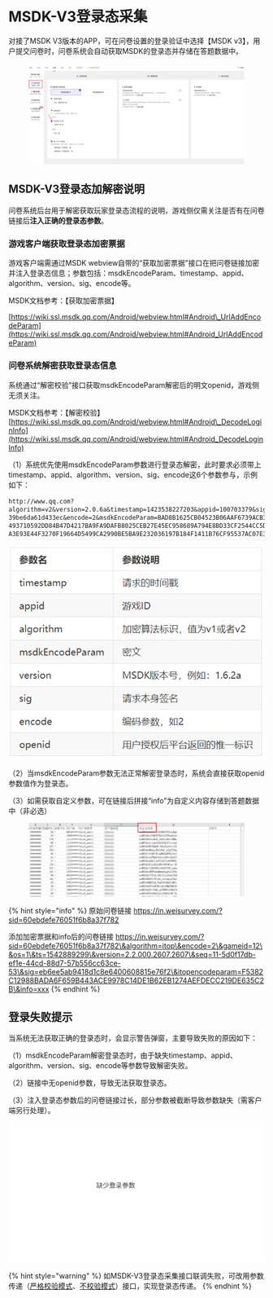 # MSDK-V3登录态采集

对接了MSDK V3版本的APP，可在问卷设置的登录验证中选择【MSDK v3】，用户提交问卷时，问卷系统会自动获取MSDK的登录态并存储在答题数据中。

<figure><img src="../.gitbook/assets/image (1104).png" alt=""><figcaption></figcaption></figure>

## MSDK-V3登录态加解密说明

问卷系统后台用于解密获取玩家登录态流程的说明，游戏侧仅需关注是否有在问卷链接后**注入正确的登录态参数**。

### 游戏客户端获取登录态加密票据

游戏客户端需通过MSDK webview自带的“获取加密票据”接口在把问卷链接加密并注入登录态信息；参数包括：msdkEncodeParam、timestamp、appid、algorithm、version、sig、encode等。

MSDK文档参考：【获取加密票据】

[https://wiki.ssl.msdk.qq.com/Android/webview.html#Android\_UrlAddEncodeParam](https://wiki.ssl.msdk.qq.com/Android/webview.html#Android_UrlAddEncodeParam)



### **问卷系统解密获取登录态信息**

系统通过“解密校验”接口获取msdkEncodeParam解密后的明文openid，游戏侧无须关注。

MSDK文档参考：【解密校验】[https://wiki.ssl.msdk.qq.com/Android/webview.html#Android\_DecodeLoginInfo](https://wiki.ssl.msdk.qq.com/Android/webview.html#Android_DecodeLoginInfo)

（1）系统优先使用msdkEncodeParam参数进行登录态解密，此时要求必须带上timestamp、appid、algorithm、version、sig、encode这6个参数参与，示例如下：

```
http://www.qq.com?algorithm=v2&version=2.0.6a&timestamp=1423538227203&appid=100703379&sig=427291da31b56b597
39be6da61d433ec&encode=2&msdkEncodeParam=BAD8B1625CB04523B06AAF6739ACB3CEA96F54393831AF5C6890E92EE61CF1A29F
493710592DD84B47D4217BA9FA9DAFB8025CEB27E45EC958689A794E8BD33CF2544CC5D00FCE03AEF7B23EE2BFCA4332F5D69547477
A3E93E44F3270F19664D5499CA2990BE5BA9E232036197B184F1411B76CF95537AC07E3D6A27F054AD3F26648B18554F9C1
```

![](<../.gitbook/assets/image (791).png>)

（2）当msdkEncodeParam参数无法正常解密登录态时，系统会直接获取openid参数值作为登录态。

（3）如需获取自定义参数，可在链接后拼接“info”为自定义内容存储到答题数据中（非必选）

<figure><img src="../.gitbook/assets/image (835).png" alt=""><figcaption></figcaption></figure>

{% hint style="info" %}
原始问卷链接 https://in.weisurvey.com/?sid=60ebdefe76051f6b8a37f782



添加加密票据和info后的问卷链接 https://in.weisurvey.com/?sid=60ebdefe76051f6b8a37f782\&algorithm=itop\&encode=2\&gameid=12\&os=1\&ts=1542889299\&version=2.2.000.2607.2607\&seq=11-5d0f17db-ef1e-44cd-88d7-57b556cc63ce-53\&sig=eb6ee5ab9418d1c8e6400608815e76f2\&itopencodeparam=F5382C12988BADA6F659B443ACE9978C14DE1B62EB1274AEFDECC219DE635C2B\&info=xxx
{% endhint %}



## 登录失败提示

当系统无法获取正确的登录态时，会显示警告弹窗，主要导致失败的原因如下：

（1）msdkEncodeParam解密登录态时，由于缺失timestamp、appid、algorithm、version、sig、encode等参数导致解密失败。

（2）链接中无openid参数，导致无法获取登录态。

（3）注入登录态参数后的问卷链接过长，部分参数被截断导致参数缺失（需客户端另行处理）。

![登录失败](../.gitbook/assets/Snipaste_2025-02-21_15-32-59.png)

{% hint style="warning" %}
如MSDK-V3登录态采集接口联调失败，可改用参数传递（[严格校验模式](https://imur.gitbook.io/help_center/api-wen-dang/fei-msdk-deng-lu-tai-chuan-di-jie-kou)、[不校验模式](https://imur.gitbook.io/help_center/api-wen-dang/can-shu-chuan-di-jie-kou-bu-xiao-yan-mo-shi)）接口，实现登录态传递。
{% endhint %}

